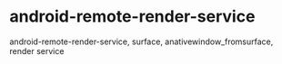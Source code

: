 # android-remote-render-service
android-remote-render-service, surface, anativewindow_fromsurface, render service
